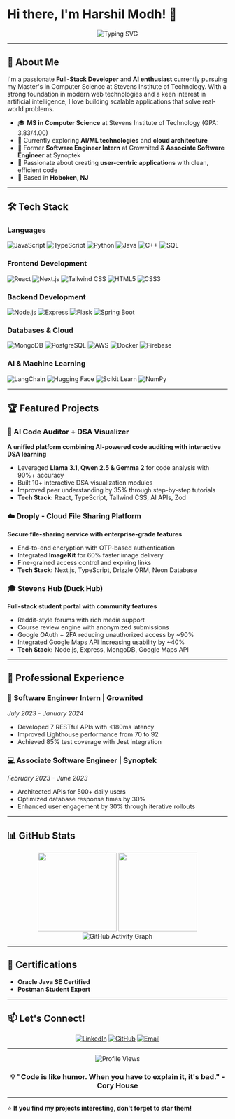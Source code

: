 # Hi there, I'm Harshil Modh! 👋

<div align="center">
  <img src="https://readme-typing-svg.herokuapp.com?font=Fira+Code&size=30&duration=3000&pause=1000&color=2196F3&center=true&vCenter=true&width=600&lines=Full-Stack+Developer;AI+%26+Machine+Learning+Enthusiast;Problem+Solver;Always+Learning!" alt="Typing SVG" />
</div>

---

## 🚀 About Me

I'm a passionate **Full-Stack Developer** and **AI enthusiast** currently pursuing my Master's in Computer Science at Stevens Institute of Technology. With a strong foundation in modern web technologies and a keen interest in artificial intelligence, I love building scalable applications that solve real-world problems.

- 🎓 **MS in Computer Science** at Stevens Institute of Technology (GPA: 3.83/4.00)
- 🌱 Currently exploring **AI/ML technologies** and **cloud architecture**
- 💼 Former **Software Engineer Intern** at Grownited & **Associate Software Engineer** at Synoptek
- 🎯 Passionate about creating **user-centric applications** with clean, efficient code
- 📍 Based in **Hoboken, NJ**

---

## 🛠️ Tech Stack

### Languages
![JavaScript](https://img.shields.io/badge/-JavaScript-F7DF1E?style=for-the-badge&logo=javascript&logoColor=black)
![TypeScript](https://img.shields.io/badge/-TypeScript-3178C6?style=for-the-badge&logo=typescript&logoColor=white)
![Python](https://img.shields.io/badge/-Python-3776AB?style=for-the-badge&logo=python&logoColor=white)
![Java](https://img.shields.io/badge/-Java-007396?style=for-the-badge&logo=java&logoColor=white)
![C++](https://img.shields.io/badge/-C++-00599C?style=for-the-badge&logo=cplusplus&logoColor=white)
![SQL](https://img.shields.io/badge/-SQL-4479A1?style=for-the-badge&logo=mysql&logoColor=white)

### Frontend Development
![React](https://img.shields.io/badge/-React-61DAFB?style=for-the-badge&logo=react&logoColor=black)
![Next.js](https://img.shields.io/badge/-Next.js-000000?style=for-the-badge&logo=nextdotjs&logoColor=white)
![Tailwind CSS](https://img.shields.io/badge/-Tailwind_CSS-38B2AC?style=for-the-badge&logo=tailwind-css&logoColor=white)
![HTML5](https://img.shields.io/badge/-HTML5-E34F26?style=for-the-badge&logo=html5&logoColor=white)
![CSS3](https://img.shields.io/badge/-CSS3-1572B6?style=for-the-badge&logo=css3&logoColor=white)

### Backend Development
![Node.js](https://img.shields.io/badge/-Node.js-339933?style=for-the-badge&logo=nodedotjs&logoColor=white)
![Express](https://img.shields.io/badge/-Express-000000?style=for-the-badge&logo=express&logoColor=white)
![Flask](https://img.shields.io/badge/-Flask-000000?style=for-the-badge&logo=flask&logoColor=white)
![Spring Boot](https://img.shields.io/badge/-Spring_Boot-6DB33F?style=for-the-badge&logo=springboot&logoColor=white)

### Databases & Cloud
![MongoDB](https://img.shields.io/badge/-MongoDB-47A248?style=for-the-badge&logo=mongodb&logoColor=white)
![PostgreSQL](https://img.shields.io/badge/-PostgreSQL-336791?style=for-the-badge&logo=postgresql&logoColor=white)
![AWS](https://img.shields.io/badge/-AWS-232F3E?style=for-the-badge&logo=amazon-aws&logoColor=white)
![Docker](https://img.shields.io/badge/-Docker-2496ED?style=for-the-badge&logo=docker&logoColor=white)
![Firebase](https://img.shields.io/badge/-Firebase-FFCA28?style=for-the-badge&logo=firebase&logoColor=black)

### AI & Machine Learning
![LangChain](https://img.shields.io/badge/-LangChain-121212?style=for-the-badge&logo=chainlink&logoColor=white)
![Hugging Face](https://img.shields.io/badge/-Hugging_Face-FFD21E?style=for-the-badge&logo=huggingface&logoColor=black)
![Scikit Learn](https://img.shields.io/badge/-Scikit_Learn-F7931E?style=for-the-badge&logo=scikit-learn&logoColor=white)
![NumPy](https://img.shields.io/badge/-NumPy-013243?style=for-the-badge&logo=numpy&logoColor=white)

---

## 🏆 Featured Projects

### 🤖 AI Code Auditor + DSA Visualizer
**A unified platform combining AI-powered code auditing with interactive DSA learning**
- Leveraged **Llama 3.1, Qwen 2.5 & Gemma 2** for code analysis with 90%+ accuracy
- Built 10+ interactive DSA visualization modules
- Improved peer understanding by 35% through step-by-step tutorials
- **Tech Stack:** React, TypeScript, Tailwind CSS, AI APIs, Zod

### ☁️ Droply - Cloud File Sharing Platform
**Secure file-sharing service with enterprise-grade features**
- End-to-end encryption with OTP-based authentication
- Integrated **ImageKit** for 60% faster image delivery
- Fine-grained access control and expiring links
- **Tech Stack:** Next.js, TypeScript, Drizzle ORM, Neon Database

### 🎓 Stevens Hub (Duck Hub)
**Full-stack student portal with community features**
- Reddit-style forums with rich media support
- Course review engine with anonymized submissions
- Google OAuth + 2FA reducing unauthorized access by ~90%
- Integrated Google Maps API increasing usability by ~40%
- **Tech Stack:** Node.js, Express, MongoDB, Google Maps API

---

## 💼 Professional Experience

### 🔧 Software Engineer Intern | Grownited
*July 2023 - January 2024*
- Developed 7 RESTful APIs with <180ms latency
- Improved Lighthouse performance from 70 to 92
- Achieved 85% test coverage with Jest integration

### 💻 Associate Software Engineer | Synoptek
*February 2023 - June 2023*
- Architected APIs for 500+ daily users
- Optimized database response times by 30%
- Enhanced user engagement by 30% through iterative rollouts

---

## 📊 GitHub Stats

<div align="center">
  <img height="180em" src="https://github-readme-stats.vercel.app/api?username=HarshilModh&show_icons=true&theme=tokyonight&include_all_commits=true&count_private=true"/>
  <img height="180em" src="https://github-readme-stats.vercel.app/api/top-langs/?username=HarshilModh&layout=compact&langs_count=8&theme=tokyonight"/>
</div>

<div align="center">
  <img src="https://github-readme-activity-graph.vercel.app/graph?username=HarshilModh&theme=tokyo-night&hide_border=true" alt="GitHub Activity Graph" />
</div>

---

## 🏅 Certifications

- **Oracle Java SE Certified**
- **Postman Student Expert**

---

## 📫 Let's Connect!

<div align="center">
  
[![LinkedIn](https://img.shields.io/badge/-LinkedIn-0077B5?style=for-the-badge&logo=linkedin&logoColor=white)](https://www.linkedin.com/in/harshil-modh-53a62a1a6/)
[![GitHub](https://img.shields.io/badge/-GitHub-181717?style=for-the-badge&logo=github&logoColor=white)](https://github.com/HarshilModh)
[![Email](https://img.shields.io/badge/-Email-D14836?style=for-the-badge&logo=gmail&logoColor=white)](mailto:hmodh@stevens.edu)

</div>

---

<div align="center">
  <img src="https://komarev.com/ghpvc/?username=HarshilModh&color=blueviolet&style=for-the-badge" alt="Profile Views" />
</div>

<div align="center">
  
### 💡 "Code is like humor. When you have to explain it, it's bad." - Cory House

</div>

---

⭐ **If you find my projects interesting, don't forget to star them!**
